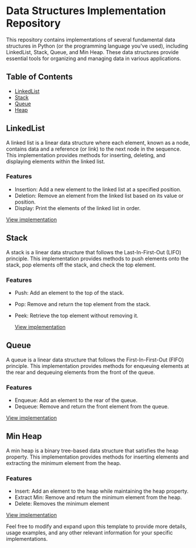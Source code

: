# Data Structures Implementation Repository

This repository contains implementations of several fundamental data structures in Python (or the programming language you've used), including LinkedList, Stack, Queue, and Min Heap. These data structures provide essential tools for organizing and managing data in various applications.

## Table of Contents

- [LinkedList](https://github.com/NikhithaReddy097/Algorithms-and-Data-Structures/blob/main/Data-Structures-Implementations/readme.md#linkedlist)
- [Stack]([./StackDemo.java](https://github.com/NikhithaReddy097/Algorithms-and-Data-Structures/blob/main/Data-Structures-Implementations/readme.md#stack))
- [Queue]([./QueueDemo.java](https://github.com/NikhithaReddy097/Algorithms-and-Data-Structures/blob/main/Data-Structures-Implementations/readme.md#queue))
- [Heap](https://github.com/NikhithaReddy097/Algorithms-and-Data-Structures/blob/main/Data-Structures-Implementations/readme.md#heap)

## LinkedList

A linked list is a linear data structure where each element, known as a node, contains data and a reference (or link) to the next node in the sequence. This implementation provides methods for inserting, deleting, and displaying elements within the linked list.

### Features

- Insertion: Add a new element to the linked list at a specified position.
- Deletion: Remove an element from the linked list based on its value or position.
- Display: Print the elements of the linked list in order.

[View implementation](./LinkedListDemo.java)

## Stack

A stack is a linear data structure that follows the Last-In-First-Out (LIFO) principle. This implementation provides methods to push elements onto the stack, pop elements off the stack, and check the top element.

### Features

- Push: Add an element to the top of the stack.
- Pop: Remove and return the top element from the stack.
- Peek: Retrieve the top element without removing it.

  [View implementation](./StackDemo.java)


## Queue

A queue is a linear data structure that follows the First-In-First-Out (FIFO) principle. This implementation provides methods for enqueuing elements at the rear and dequeuing elements from the front of the queue.

### Features

- Enqueue: Add an element to the rear of the queue.
- Dequeue: Remove and return the front element from the queue.

 [View implementation](./QueueDemo.java)

  
## Min Heap

A min heap is a binary tree-based data structure that satisfies the heap property. This implementation provides methods for inserting elements and extracting the minimum element from the heap.

### Features

- Insert: Add an element to the heap while maintaining the heap property.
- Extract Min: Remove and return the minimum element from the heap.
- Delete: Removes the minimum element 

 [View implementation](./HeapDemo.java)


Feel free to modify and expand upon this template to provide more details, usage examples, and any other relevant information for your specific implementations.
